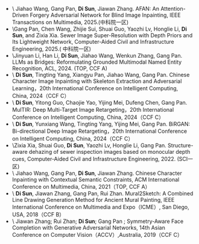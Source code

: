 - \ Jiahao Wang, Gang Pan, **Di Sun**, Jiawan Zhang. AFAN: An Attention-Driven Forgery Adversarial Network for Blind Image Inpainting, IEEE Transactions on Multimedia, 2025.(中科院一区)
- \Gang Pan, Chen Wang, Zhijie Sui, Shuai Guo, Yaozhi Lv, Honglie Li, **Di Sun**, and Zixia Xia. Sewer Image Super-Resolution with Depth Priors and Its Lightweight Network, Computer-Aided Civil and Infrastructure Engineering, 2025.( 中科院一区)
- \Jinyuan Li, Han Li, **Di Sun**, Jiahao Wang, Wenkun Zhang, Gang Pan. LLMs as Bridges: Reformulating Grounded Multimodal Named Entity Recognition, ACL, 2024. (TOP, CCF A)
- \ **Di Sun**, Tingting Yang, Xiangyu Pan, Jiahao Wang, Gang Pan. Chinese Character Image Inpainting with Skeleton Extraction and Adversarial Learning，20th International Conference on Intelligent Computing, China, 2024（CCF C）
- \ **Di Sun**, Yitong Guo, Chaojie Yao, Yijing Mei, Dufeng Chen, Gang Pan. MulTIR: Deep Multi-Target Image Retargeting，20th International Conference on Intelligent Computing, China, 2024（CCF C）
- \ **Di Sun**, Yunxiang Wang, Tingting Yang, Yijing Mei, Gang Pan. BiRGAN: Bi-directional Deep Image Retargeting，20th International Conference on Intelligent Computing, China, 2024（CCF C）
- \Zixia Xia, Shuai Guo, **Di Sun**, Yaozhi Lv, Honglie Li, Gang Pan. Structure-aware dehazing of sewer inspection images based on monocular depth cues, Computer-Aided Civil and Infrastructure Engineering, 2022. (SCI一区)
- \  Jiahao Wang, Gang Pan, **Di Sun**, Jiawan Zhang. Chinese Character Inpainting with Contextual Semantic Constraints, ACM International Conference on Multimedia, China, 2021（TOP, CCF A）
- \ **Di Sun**, Jiawan Zhang, Gang Pan, Rui Zhan. Mural2Sketch: A Combined Line Drawing Generation Method for Ancient Mural Painting, IEEE International Conference on Multimedia and Expo（ICME）, San Diego, USA, 2018（CCF B）
- \ Jiawan Zhang; Rui Zhan; **Di Sun**; Gang Pan ; Symmetry-Aware Face Completion with Generative Adversarial Networks, 14th Asian Conference on Computer Vision（ACCV）,Australia, 2019（CCF C）



